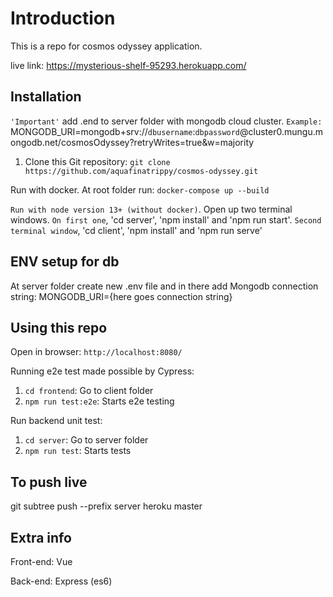 # Introduction

This is a repo for cosmos odyssey application. 

live link: https://mysterious-shelf-95293.herokuapp.com/

## Installation

`'Important'` add .end to server folder with mongodb cloud cluster. 
`Example:` MONGODB_URI=mongodb+srv://`dbusername`:`dbpassword`@cluster0.mungu.mongodb.net/cosmosOdyssey?retryWrites=true&w=majority

1. Clone this Git repository: `git clone https://github.com/aquafinatrippy/cosmos-odyssey.git`

Run with docker. At root folder run: `docker-compose up --build`

`Run with node version 13+ (without docker)`. 
Open up two terminal windows.
`On first one`, 'cd server', 'npm install' and 'npm run start'. 
`Second terminal window`, 'cd client', 'npm install' and 'npm run serve'

## ENV setup for db

At server folder create new .env file and in there add Mongodb connection string: MONGODB_URI={here goes connection string}

## Using this repo

Open in browser: `http://localhost:8080/`

Running e2e test made possible by Cypress:

1. `cd frontend`: Go to client folder
2. `npm run test:e2e`: Starts e2e testing

Run backend unit test:

1. `cd server`: Go to server folder
2. `npm run test`: Starts tests

## To push live

git subtree push --prefix server heroku master

## Extra info

Front-end: Vue

Back-end: Express (es6)

